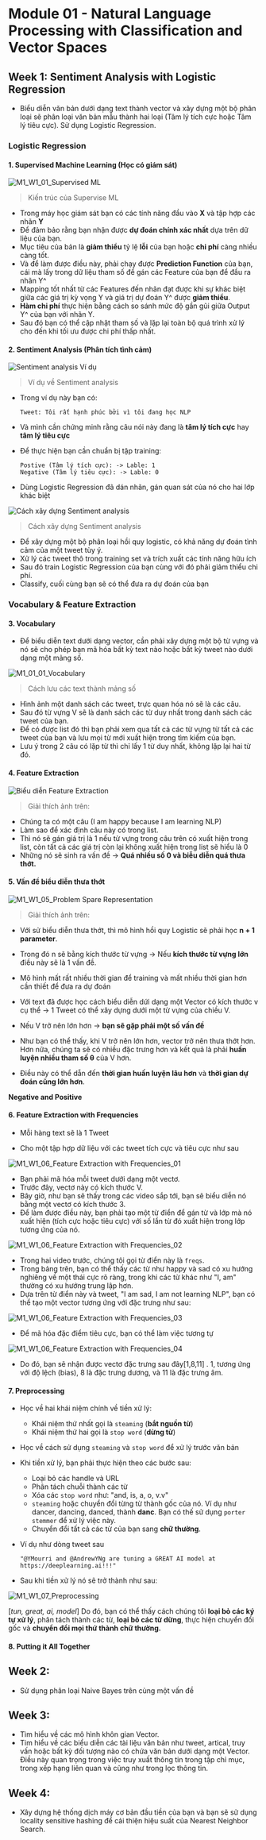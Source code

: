 # **Module 01** - Natural Language Processing with Classification and Vector Spaces
## Week 1: Sentiment Analysis with Logistic Regression

- Biểu diễn văn bản dưới dạng text thành vector và xây dựng một bộ phân loại sẽ phân loại văn bản mẫu thành hai loại (Tâm lý tích cực hoặc Tâm lý tiêu cực). Sử dụng Logistic Regression. 

### Logistic Regression
#### 1. Supervised Machine Learning (Học có giám sát)

![M1_W1_01_Supervised ML](https://github.com/DazielNguyen/NLP301c/blob/main/Image%20on%20courses/M1_W1_01_Supervised%20ML.png)
> Kiến trúc của Supervise ML

- Trong máy học giám sát bạn có các tính năng đầu vào **X** và tập hợp các nhãn **Y**
- Để đảm bảo rằng bạn nhận được **dự đoán chính xác nhất** dựa trên dữ liệu của bạn.
- Mục tiêu của bản là **giảm thiểu** tỷ lệ **lỗi** của bạn hoặc **chi phí** càng nhiều càng tốt. 
- Và để làm được điều này, phải chạy được **Prediction Function** của bạn, cái mà lấy trong dữ liệu tham số để gán các Feature của bạn để đầu ra nhãn Y^
- Mapping tốt nhất từ các Features đến nhãn đạt được khi sự khác biệt giữa các giá trị kỳ vọng Y và giá trị dự đoán Y^ được **giảm thiểu**.
- **Hàm chi phí** thực hiện bằng cách so sánh mức độ gần gũi giữa Output Y^ của bạn với nhãn Y.
- Sau đó bạn có thể cập nhật tham số và lặp lại toàn bộ quá trình xử lý cho đến khi tối ưu được chi phí thấp nhất. 



#### 2. Sentiment Analysis (Phân tích tình cảm)

![Sentiment analysis Ví dụ](https://github.com/DazielNguyen/NLP301c/blob/main/Image%20on%20courses/M1_W1_02_Sentiment%20analysis.png)
>Ví dụ về Sentiment analysis 

- Trong ví dụ này bạn có: 

    ```
    Tweet: Tôi rất hạnh phúc bởi vì tôi đang học NLP
    ```

- Và mình cần chứng minh rằng câu nói này đang là **tâm lý tích cực** hay **tâm lý tiêu cực**
- Để thực hiện bạn cần chuẩn bị tập training: 

    ```
    Postive (Tâm lý tích cực): -> Lable: 1
    Negative (Tâm lý tiêu cực): -> Lable: 0
    ```

- Dùng Logistic Regression đã dán nhãn, gán quan sát của nó cho hai lớp khác biệt

![Cách xây dựng Sentiment analysis](https://github.com/DazielNguyen/NLP301c/blob/main/Image%20on%20courses/M1_W1_02_Sentiment%20analysis.png)
> Cách xây dựng Sentiment analysis

- Để xây dựng một bộ phân loại hồi quy logistic, có khả năng dự đoán tình cảm của một tweet tùy ý. 
- Xử lý các tweet thô trong training set và trích xuất các tính năng hữu ích
- Sau đó train Logistic Regression của bạn cùng với đó phải giảm thiểu chi phí. 
- Classify, cuối cùng bạn sẽ có thể đưa ra dự đoán của bạn

### Vocabulary & Feature Extraction
#### 3. Vocabulary 
- Để biểu diễn text dưới dạng vector, cần phải xây dựng một bộ từ vựng và nó sẽ cho phép bạn mã hóa bất kỳ text nào hoặc bất kỳ tweet nào dưới dạng một mảng số.

![M1_01_01_Vocabulary](https://github.com/DazielNguyen/NLP301c/blob/main/Image%20on%20courses/M1_W1_03_Vocabulary.png)

> Cách lưu các text thành mảng số

- Hình ảnh một danh sách các tweet, trực quan hóa nó sẽ là các câu. 
- Sau đó từ vựng V sẽ là danh sách các từ duy nhất trong danh sách các tweet của bạn. 
- Để có được list đó thì bạn phải xem qua tất cả các từ vựng từ tất cả các tweet của bạn và lưu mọi từ mới xuất hiện trong tìm kiếm của bạn. 
- Lưu ý trong 2 câu có lặp từ thì chỉ lấy 1 từ duy nhất, không lặp lại hai từ đó. 

#### 4. Feature Extraction

![Biểu diễn Feature Extraction](https://github.com/DazielNguyen/NLP301c/blob/main/Image%20on%20courses/M1_W1_04_Feature%20Extraction.png)
> Giải thích ảnh trên: 

- Chúng ta có một câu (I am happy because I am learning NLP)
- Làm sao để xác định câu này có trong list. 
- Thì nó sẽ gán giá trị là 1 nếu từ vựng trong câu trên có xuất hiện trong list, còn tất cả các giá trị còn lại không xuất hiện trong list sẽ hiểu là 0
- Những nó sẽ sinh ra vấn đề -> **Quá nhiều số 0 và biễu diễn quá thưa thớt.**

#### 5. Vấn đề biểu diễn thưa thớt 

![M1_W1_05_Problem Spare Representation](https://github.com/DazielNguyen/NLP301c/blob/main/Image%20on%20courses/M1_W1_05_Problem%20Spare%20Representation.png)
> Giải thích ảnh trên: 

- Với sử biểu diễn thưa thớt, thì mô hình hồi quy Logistic sẽ phải học **n + 1 parameter**. 
- Trong đó n sẽ bằng kích thước từ vựng -> Nếu **kích thước từ vựng lớn** điều này sẽ là 1 vấn đề. 
- Mô hình mất rất nhiều thời gian để training và mất nhiều thời gian hơn cần thiết để đưa ra dự đoán

- Với text đã được học cách biểu diễn dứi dạng một Vector có kích thước v cụ thể -> 1 Tweet có thể xây dựng dưới một từ vựng của chiều V. 
- Nếu V trở nên lớn hơn -> **bạn sẽ gặp phải một số vấn đề**
- Như bạn có thể thấy, khi V trở nên lớn hơn, vector trở nên thưa thớt hơn. Hơn nữa, chúng ta sẽ có nhiều đặc trưng hơn và kết quả là phải **huấn luyện nhiều tham số θ** của V hơn. 
- Điều này có thể dẫn đến **thời gian huấn luyện lâu hơn** và **thời gian dự đoán cũng lớn hơn**.

**Negative and Positive** 

#### 6. Feature Extraction with Frequencies

- Mỗi hàng text sẽ là 1 Tweet 

- Cho một tập hợp dữ liệu với các tweet tích cực và tiêu cực như sau

![M1_W1_06_Feature Extraction with Frequencies_01](https://github.com/DazielNguyen/NLP301c/blob/main/Image%20on%20courses/M1_W1_06_Feature%20Extraction%20with%20Frequencies_01.png)

- Bạn phải mã hóa mỗi tweet dưới dạng một vectơ. 
- Trước đây, vectơ này có kích thước V. 
- Bây giờ, như bạn sẽ thấy trong các video sắp tới, bạn sẽ biểu diễn nó bằng một vectơ có kích thước 3. 
- Để làm được điều này, bạn phải tạo một từ điển để gán từ và lớp mà nó xuất hiện (tích cực hoặc tiêu cực) với số lần từ đó xuất hiện trong lớp tương ứng của nó.

![M1_W1_06_Feature Extraction with Frequencies_02](https://github.com/DazielNguyen/NLP301c/blob/main/Image%20on%20courses/M1_W1_06_Feature%20Extraction%20with%20Frequencies_02.png)

- Trong hai video trước, chúng tôi gọi từ điển này là `freqs`. 
- Trong bảng trên, bạn có thể thấy các từ như happy và sad có xu hướng nghiêng về một thái cực rõ ràng, trong khi các từ khác như "I, am" thường có xu hướng trung lập hơn. 
- Dựa trên từ điển này và tweet, "I am sad, I am not learning NLP", bạn có thể tạo một vector tương ứng với đặc trưng như sau:

![M1_W1_06_Feature Extraction with Frequencies_03](https://github.com/DazielNguyen/NLP301c/blob/main/Image%20on%20courses/M1_W1_06_Feature%20Extraction%20with%20Frequencies_03.png)

- Để mã hóa đặc điểm tiêu cực, bạn có thể làm việc tương tự

![M1_W1_06_Feature Extraction with Frequencies_04](https://github.com/DazielNguyen/NLP301c/blob/main/Image%20on%20courses/M1_W1_06_Feature%20Extraction%20with%20Frequencies_04.png)

- Do đó, bạn sẽ nhận được vectơ đặc trưng sau đây[1,8,11] . 1, tương ứng với độ lệch (bias), 8 là đặc trưng dương, và 11 là đặc trưng âm.

#### 7. Preprocessing
- Học về hai khái niệm chính về tiền xử lý: 
    + Khái niệm thứ nhất gọi là `steaming` (**bắt nguồn từ**) 
    + Khái niệm thứ hai gọi là `stop word` (**dừng từ**)
- Học về cách sử dụng `steaming` và `stop word` để xử lý trước văn bản

- Khi tiền xử lý, bạn phải thực hiện theo các bước sau: 
    + Loại bỏ các handle và URL
    + Phân tách chuỗi thành các từ
    + Xóa các `stop word` như: "and, is, a, o, v.v"
    + `steaming` hoặc chuyển đổi từng từ thành gốc của nó. Ví dụ như dancer, dancing, danced, thành **danc**. Bạn có thế sử dụng `porter stemmer` để xử lý việc này. 
    + Chuyển đổi tất cả các từ của bạn sang **chữ thường**. 

- Ví dụ như dòng tweet sau
   
    ```
    "@YMourri and @AndrewYNg are tuning a GREAT AI model at https://deeplearning.ai!!!"
    ```

- Sau khi tiền xử lý nó sẽ trở thành như sau: 

![M1_W1_07_Preprocessing](https://github.com/DazielNguyen/NLP301c/blob/main/Image%20on%20courses/M1_W1_07_Preprocessing.png)

[*tun, great, ai, model*] Do đó, bạn có thể thấy cách chúng tôi **loại bỏ các ký tự xử lý**, phân tách thành các từ, **loại bỏ các từ dừng**, thực hiện chuyển đổi gốc và **chuyển đổi mọi thứ thành chữ thường.**

#### 8. Putting it All Together





## Week 2: 
- Sử dụng phân loại Naive Bayes trên cùng một vấn đề

## Week 3: 
- Tìm hiểu về các mô hình khôn gian Vector. 
- Tim hiểu về các biểu diễn các tài liệu văn bản như tweet, artical, truy vấn hoặc bất kỳ đối tượng nào có chứa văn bản dưới dạng một Vector. Điều này quan trọng trong việc truy xuất thông tin trong tập chỉ mục, trong xếp hạng liên quan và cũng như trong lọc thông tin.

## Week 4: 
- Xây dựng hệ thống dịch máy cơ bản đầu tiền của bạn và bạn sẽ sử dụng locality sensitive hashing để cải thiện hiệu suất của Nearest Neighbor Search. 